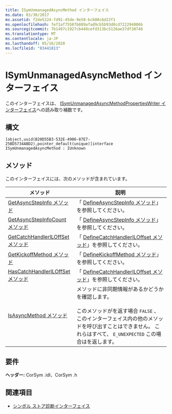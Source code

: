 ```yaml
---
title: ISymUnmanagedAsyncMethod インターフェイス
ms.date: 03/30/2017
ms.assetid: f2de5224-fd91-45de-9e58-bc600c6d22f1
ms.openlocfilehash: fef1af75587b889afad9cb5b93d0cd722294006b
ms.sourcegitcommit: 7b1497c1927cb449cefd313bc5126ae37df30746
ms.translationtype: MT
ms.contentlocale: ja-JP
ms.lasthandoff: 05/16/2020
ms.locfileid: "83441813"
---
```

# <a name="isymunmanagedasyncmethod-interface"></a>ISymUnmanagedAsyncMethod インターフェイス
このインターフェイスは、 [ISymUnmanagedAsyncMethodPropertiesWriter インターフェイス](isymunmanagedasyncmethodpropertieswriter-interface.md)への読み取り補数です。  
  
## <a name="syntax"></a>構文  
  
```idl  
[object,uuid(B20D55B3-532E-4906-87E7-25BD5734ABD2),pointer_default(unique)]interface ISymUnmanagedAsyncMethod : IUnknown  
```  
  
## <a name="methods"></a>メソッド  
 このインターフェイスには、次のメソッドが含まれています。  
  
|メソッド|説明|  
|------------|-----------------|  
|[GetAsyncStepInfo メソッド](../../../../docs/framework/unmanaged-api/diagnostics/isymunmanagedasyncmethod-getasyncstepinfo-method.md)|「 [DefineAsyncStepInfo メソッド](isymunmanagedasyncmethodpropertieswriter-defineasyncstepinfo-method.md)」を参照してください。|  
|[GetAsyncStepInfoCount メソッド](../../../../docs/framework/unmanaged-api/diagnostics/isymunmanagedasyncmethod-getasyncstepinfocount-method.md)|「 [DefineAsyncStepInfo メソッド](isymunmanagedasyncmethodpropertieswriter-defineasyncstepinfo-method.md)」を参照してください。|  
|[GetCatchHandlerILOffSet メソッド](../../../../docs/framework/unmanaged-api/diagnostics/isymunmanagedasyncmethod-getcatchhandleriloffset-method.md)|「 [DefineCatchHandlerILOffset メソッド](isymunmanagedasyncmethodpropertieswriter-definecatchhandleriloffset-method.md)」を参照してください。|  
|[GetKickoffMethod メソッド](../../../../docs/framework/unmanaged-api/diagnostics/isymunmanagedasyncmethod-getkickoffmethod-method.md)|「 [DefineKickoffMethod メソッド](isymunmanagedasyncmethodpropertieswriter-definekickoffmethod-method.md)」を参照してください。|  
|[HasCatchHandlerILOffSet メソッド](../../../../docs/framework/unmanaged-api/diagnostics/isymunmanagedasyncmethod-hascatchhandleriloffset-method.md)|「 [DefineCatchHandlerILOffset メソッド](isymunmanagedasyncmethodpropertieswriter-definecatchhandleriloffset-method.md)」を参照してください。|  
|[IsAsyncMethod メソッド](isymunmanagedasyncmethod-isasyncmethod-method.md)|メソッドに非同期情報があるかどうかを確認します。<br /><br /> このメソッドがを返す場合 `FALSE` 、このインターフェイス内の他のメソッドを呼び出すことはできません。 これらはすべて、 `E_UNEXPECTED` この場合はを返します。|  
  
## <a name="requirements"></a>要件  
 **ヘッダー:** CorSym .idl、CorSym .h  
  
## <a name="see-also"></a>関連項目

- [シンボル ストア診断インターフェイス](diagnostics-symbol-store-interfaces.md)
